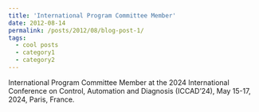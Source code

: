 ```yaml
---
title: 'International Program Committee Member'
date: 2012-08-14
permalink: /posts/2012/08/blog-post-1/
tags:
  - cool posts
  - category1
  - category2
---
```


International Program Committee Member at the 2024 International Conference on Control, Automation and Diagnosis (ICCAD’24), May 15-17, 2024, Paris, France.

